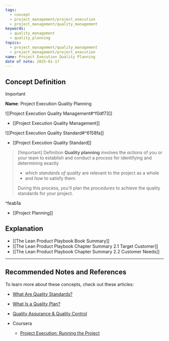```yaml
---
tags:
  - concept
  - project_management/project_execution
  - project_management/quality_management
keywords:
  - quality_management
  - quality_planning
topics:
  - project_management/quality_management
  - project_management/project_execution
name: Project Execution Quality Planning
date of note: 2025-01-17
---
```


## Concept Definition

>[!important]
>**Name**: Project Execution Quality Planning

![[Project Execution Quality Management#^f0df73]]

- [[Project Execution Quality Management]]

![[Project Execution Quality Standard#^6158fa]]

- [[Project Execution Quality Standard]]

>[!important] Definition
>**Quality planning** involves the *actions* of you or your team to establish and conduct a *process* for identifying and determining exactly 
>- which *standards of quality* are relevant to the project as a whole 
>- and *how* to satisfy them. 
>
>During this process, you'll plan the *procedures* to achieve the quality standards for your project.

^feab1a

- [[Project Planning]]


## Explanation




- [[The Lean Product Playbook Book Summary]]
- [[The Lean Product Playbook Chapter Summary 2.1 Target Customer]]
- [[The Lean Product Playbook Chapter Summary 2.2 Customer Needs]]


-----------
##  Recommended Notes and References

To learn more about these concepts, check out these articles: 

- [What Are Quality Standards?](https://asq.org/quality-resources/learn-about-standards)
- [What Is a Quality Plan?](https://asq.org/quality-resources/quality-plans)
- [Quality Assurance & Quality Control](https://asq.org/quality-resources/quality-assurance-vs-control)


- Coursera
	- [Project Execution: Running the Project](https://www.coursera.org/learn/project-execution-google/home/welcome)